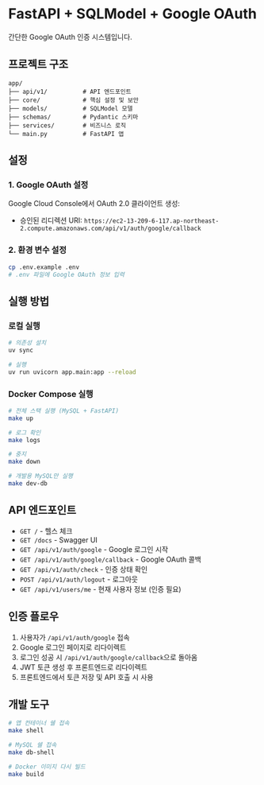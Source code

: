 # FastAPI + SQLModel + Google OAuth

간단한 Google OAuth 인증 시스템입니다.

## 프로젝트 구조
```
app/
├── api/v1/          # API 엔드포인트
├── core/            # 핵심 설정 및 보안
├── models/          # SQLModel 모델
├── schemas/         # Pydantic 스키마
├── services/        # 비즈니스 로직
└── main.py          # FastAPI 앱
```

## 설정

### 1. Google OAuth 설정
Google Cloud Console에서 OAuth 2.0 클라이언트 생성:
- 승인된 리디렉션 URI: `https://ec2-13-209-6-117.ap-northeast-2.compute.amazonaws.com/api/v1/auth/google/callback`

### 2. 환경 변수 설정
```bash
cp .env.example .env
# .env 파일에 Google OAuth 정보 입력
```

## 실행 방법

### 로컬 실행
```bash
# 의존성 설치
uv sync

# 실행
uv run uvicorn app.main:app --reload
```

### Docker Compose 실행
```bash
# 전체 스택 실행 (MySQL + FastAPI)
make up

# 로그 확인
make logs

# 중지
make down

# 개발용 MySQL만 실행
make dev-db
```

## API 엔드포인트

- `GET /` - 헬스 체크
- `GET /docs` - Swagger UI
- `GET /api/v1/auth/google` - Google 로그인 시작
- `GET /api/v1/auth/google/callback` - Google OAuth 콜백
- `GET /api/v1/auth/check` - 인증 상태 확인
- `POST /api/v1/auth/logout` - 로그아웃
- `GET /api/v1/users/me` - 현재 사용자 정보 (인증 필요)

## 인증 플로우

1. 사용자가 `/api/v1/auth/google` 접속
2. Google 로그인 페이지로 리다이렉트
3. 로그인 성공 시 `/api/v1/auth/google/callback`으로 돌아옴
4. JWT 토큰 생성 후 프론트엔드로 리다이렉트
5. 프론트엔드에서 토큰 저장 및 API 호출 시 사용

## 개발 도구

```bash
# 앱 컨테이너 쉘 접속
make shell

# MySQL 쉘 접속
make db-shell

# Docker 이미지 다시 빌드
make build
```